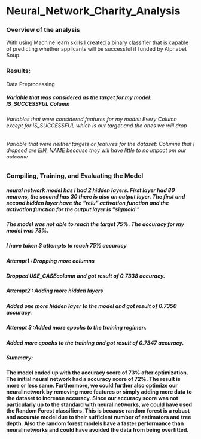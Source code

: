 # Neural_Network_Charity_Analysis

### Overview of the analysis
With using Machine learn skills I created a binary classifier that is capable of predicting whether applicants will be successful if funded by Alphabet Soup.

### Results:
Data Preprocessing
##### Variable that was considered as the target for my model: IS_SUCCESSFUL Column
###### Variables that were considered features for my model: Every Column except for IS_SUCCESSFUL which is our target and the ones we will drop
###### Variable that were neither targets or features for the dataset: Columns that I dropeed are EIN, NAME because they will have little to no impact om our outcome

### Compiling, Training, and Evaluating the Model
 ##### neural network model has I had 2 hidden layers. First layer had 80 neurons, the second has 30 there is also an output layer. The first and second hidden layer have the "relu" activation function and the activation function for the output layer is "sigmoid."
 ##### The model was not able to reach the target 75%. The accuracy for my model was 73%.
 ##### I have taken 3 attempts to reach 75% accuracy
 ##### Attempt1 : Dropping more columns
 ##### Dropped USE_CASEcolumn and got result of  0.7338 accuracy.
 ##### Attempt2 : Adding more hidden layers
 ##### Added one more hidden layer to the model and got result of  0.7350 accuracy.
 ##### Attempt 3 :Added more epochs to the training regimen.
 ##### Added more epochs to the training and got result of 0.7347 accuracy.
##### Summary:
#### The model ended up with the accuracy score of 73% after optimization. The initial neural network had a accuracy score of 72%. The result is more or less same. Furthermore, we could further also optimize our neural network by removing more features or simply adding more data to the dataset to increase accuracy. Since our accuracy score was not particularly up to the standard with neural networks, we could have used the Random Forest classifiers. This is because random forest is a robust and accurate model due to their sufficient number of estimators and tree depth. Also the random forest models have a faster performance than neural networks and could have avoided the data from being overfitted.
 
